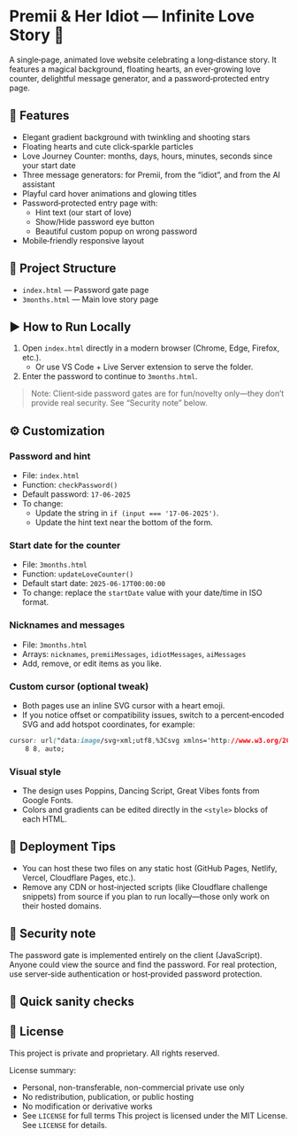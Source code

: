 # Premii & Her Idiot — Infinite Love Story 💖

A single‑page, animated love website celebrating a long‑distance story. It features a magical background, floating hearts, an ever‑growing love counter, delightful message generator, and a password‑protected entry page.

## 🌟 Features

- Elegant gradient background with twinkling and shooting stars
- Floating hearts and cute click‑sparkle particles
- Love Journey Counter: months, days, hours, minutes, seconds since your start date
- Three message generators: for Premii, from the “idiot”, and from the AI assistant
- Playful card hover animations and glowing titles
- Password‑protected entry page with:
  - Hint text (our start of love)
  - Show/Hide password eye button
  - Beautiful custom popup on wrong password
- Mobile‑friendly responsive layout

## 📁 Project Structure

- `index.html` — Password gate page
- `3months.html` — Main love story page

## ▶️ How to Run Locally

1. Open `index.html` directly in a modern browser (Chrome, Edge, Firefox, etc.).
   - Or use VS Code + Live Server extension to serve the folder.
2. Enter the password to continue to `3months.html`.

> Note: Client‑side password gates are for fun/novelty only—they don’t provide real security. See “Security note” below.

## ⚙️ Customization

### Password and hint

- File: `index.html`
- Function: `checkPassword()`
- Default password: `17-06-2025`
- To change:
  - Update the string in `if (input === '17-06-2025')`.
  - Update the hint text near the bottom of the form.

### Start date for the counter

- File: `3months.html`
- Function: `updateLoveCounter()`
- Default start date: `2025-06-17T00:00:00`
- To change: replace the `startDate` value with your date/time in ISO format.

### Nicknames and messages

- File: `3months.html`
- Arrays: `nicknames`, `premiiMessages`, `idiotMessages`, `aiMessages`
- Add, remove, or edit items as you like.

### Custom cursor (optional tweak)

- Both pages use an inline SVG cursor with a heart emoji.
- If you notice offset or compatibility issues, switch to a percent‑encoded SVG and add hotspot coordinates, for example:

```css
cursor: url("data:image/svg+xml;utf8,%3Csvg xmlns='http://www.w3.org/2000/svg' width='24' height='24' viewBox='0 0 24 24'%3E%3Ctext y='18' font-size='18'%3E%F0%9F%92%96%3C/text%3E%3C/svg%3E")
    8 8, auto;
```

### Visual style

- The design uses Poppins, Dancing Script, Great Vibes fonts from Google Fonts.
- Colors and gradients can be edited directly in the `<style>` blocks of each HTML.

## 🚀 Deployment Tips

- You can host these two files on any static host (GitHub Pages, Netlify, Vercel, Cloudflare Pages, etc.).
- Remove any CDN or host‑injected scripts (like Cloudflare challenge snippets) from source if you plan to run locally—those only work on their hosted domains.

## 🔐 Security note

The password gate is implemented entirely on the client (JavaScript). Anyone could view the source and find the password. For real protection, use server‑side authentication or host‑provided password protection.

## 🧪 Quick sanity checks

## 📜 License

This project is private and proprietary. All rights reserved.

License summary:

- Personal, non-transferable, non-commercial private use only
- No redistribution, publication, or public hosting
- No modification or derivative works
- See `LICENSE` for full terms
  This project is licensed under the MIT License. See `LICENSE` for details.
